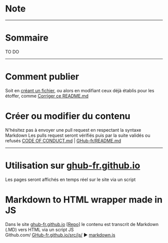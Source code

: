 # Note
---
# Sommaire
TO DO

---

# Comment publier
Soit en [créant un fichier](https://github.com/GHub-fr/.github/new/main/note), ou alors en modifiant ceux déjà établis pour les étoffer, comme [Corriger ce README.md](https://github.com/GHub-fr/.github/edit/main/note/README.md)

# Créer ou modifier du contenu
N'hésitez pas à envoyer une pull request en respectant la syntaxe Markdown
Les pulls request seront vérifiés puis par la suite validés ou refusés
[CODE OF CONDUCT.md](https://github.com/GHub-fr/.github/blob/main/CODE_OF_CONDUCT.md) | [GHub-fr/README.md](https://github.com/GHub-fr/.github/blob/main/profile/README.md)

---

# Utilisation sur [ghub-fr.github.io](https://ghub-fr.github.io)
Les pages seront affichés en temps réel sur le site via un script

# Markdown to HTML wrapper made in JS
Dans le site [ghub-fr.github.io](https://ghub-fr.github.io) [[Repo](https://github.com/GHub-fr/GHub-fr.github.io/)] le contenu est transcrit de Markdown (.MD) vers HTML via un script JS  
Github.com/ [GHub-fr.github.io/src/js/](https://github.com/GHub-fr/GHub-fr.github.io/tree/main/src/js) ▶ [markdown.js](https://github.com/GHub-fr/GHub-fr.github.io/blob/main/src/js/markdown.js)